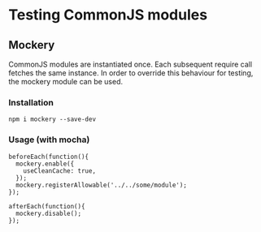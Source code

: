 # Testing CommonJS modules

## Mockery
CommonJS modules are instantiated once. Each subsequent require call fetches the same instance. In order to override this behaviour for testing, the mockery module can be used.

### Installation
```
npm i mockery --save-dev
```

### Usage (with mocha)
```
beforeEach(function(){
  mockery.enable({
    useCleanCache: true,
  });
  mockery.registerAllowable('../../some/module');
});

afterEach(function(){
  mockery.disable();
});
```
